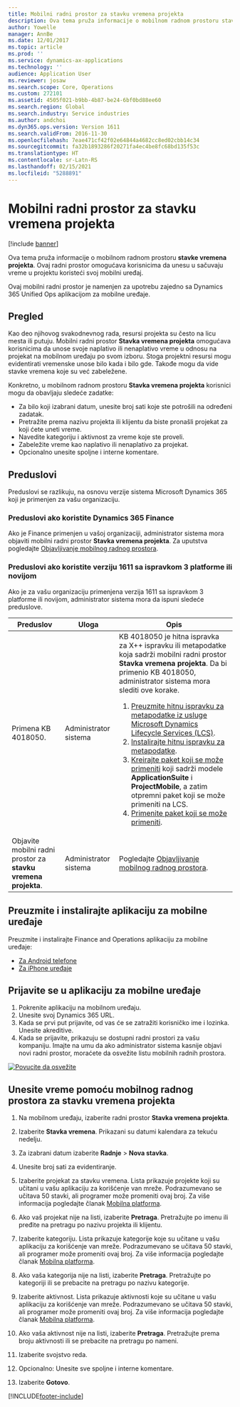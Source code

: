 ```yaml
---
title: Mobilni radni prostor za stavku vremena projekta
description: Ova tema pruža informacije o mobilnom radnom prostoru stavke vremena projekta. Ovaj radni prostor omogućava korisnicima da unesu u sačuvaju vreme u projektu koristeći svoj mobilni uređaj.
author: Yowelle
manager: AnnBe
ms.date: 12/01/2017
ms.topic: article
ms.prod: ''
ms.service: dynamics-ax-applications
ms.technology: ''
audience: Application User
ms.reviewer: josaw
ms.search.scope: Core, Operations
ms.custom: 272101
ms.assetid: 4505f021-b9bb-4b87-be24-6bf0bd88ee60
ms.search.region: Global
ms.search.industry: Service industries
ms.author: andchoi
ms.dyn365.ops.version: Version 1611
ms.search.validFrom: 2016-11-30
ms.openlocfilehash: 7eae471cf42f02e64844a4682cc8ed02cbb14c34
ms.sourcegitcommit: fa32b1893286f20271fa4ec4be8fc68bd135f53c
ms.translationtype: HT
ms.contentlocale: sr-Latn-RS
ms.lasthandoff: 02/15/2021
ms.locfileid: "5288891"
---
```

# <a name="project-time-entry-mobile-workspace"></a>Mobilni radni prostor za stavku vremena projekta

[!include [banner](../includes/banner.md)]

Ova tema pruža informacije o mobilnom radnom prostoru **stavke vremena projekta**. Ovaj radni prostor omogućava korisnicima da unesu u sačuvaju vreme u projektu koristeći svoj mobilni uređaj.

Ovaj mobilni radni prostor je namenjen za upotrebu zajedno sa Dynamics 365 Unified Ops aplikacijom za mobilne uređaje. 

## <a name="overview"></a>Pregled
Kao deo njihovog svakodnevnog rada, resursi projekta su često na licu mesta ili putuju. Mobilni radni prostor **Stavka vremena projekta** omogućava korisnicima da unose svoje naplativo ili nenaplativo vreme u odnosu na projekat na mobilnom uređaju po svom izboru. Stoga projektni resursi mogu evidentirati vremenske unose bilo kada i bilo gde. Takođe mogu da vide stavke vremena koje su već zabeležene. 

Konkretno, u mobilnom radnom prostoru **Stavka vremena projekta** korisnici mogu da obavljaju sledeće zadatke:

-   Za bilo koji izabrani datum, unesite broj sati koje ste potrošili na određeni zadatak.
-   Pretražite prema nazivu projekta ili klijentu da biste pronašli projekat za koji ćete uneti vreme.
-   Navedite kategoriju i aktivnost za vreme koje ste proveli.
-   Zabeležite vreme kao naplativo ili nenaplativo za projekat.
-   Opcionalno unesite spoljne i interne komentare.

## <a name="prerequisites"></a>Preduslovi
Preduslovi se razlikuju, na osnovu verzije sistema Microsoft Dynamics 365 koji je primenjen za vašu organizaciju.

### <a name="prerequisites-if-you-use-dynamics-365-finance"></a>Preduslovi ako koristite Dynamics 365 Finance
Ako je Finance primenjen u vašoj organizaciji, administrator sistema mora objaviti mobilni radni prostor **Stavka vremena projekta**. Za uputstva pogledajte [Objavljivanje mobilnog radnog prostora](https://docs.microsoft.com/dynamics365/fin-ops-core/dev-itpro/mobile-apps/publish-mobile-workspace).

### <a name="prerequisites-if-you-use-version-1611-with-platform-update-3-or-later"></a>Preduslovi ako koristite verziju 1611 sa ispravkom 3 platforme ili novijom
Ako je za vašu organizaciju primenjena verzija 1611 sa ispravkom 3 platforme ili novijom, administrator sistema mora da ispuni sledeće preduslove. 

<table>
<thead>
<tr class="header">
<th>Preduslov</th>
<th>Uloga</th>
<th>Opis</th>
</tr>
</thead>
<tbody>
<tr class="odd">

<td>Primena KB 4018050.</td>
<td>Administrator sistema</td>
<td>KB 4018050 je hitna ispravka za X++ ispravku ili metapodatke koja sadrži mobilni radni prostor <strong>Stavka vremena projekta</strong>. Da bi primenio KB 4018050, administrator sistema mora slediti ove korake.
<ol>
<li><a href="https://docs.microsoft.com/dynamics365/fin-ops-core/dev-itpro/migration-upgrade/download-hotfix-lcs">Preuzmite hitnu ispravku za metapodatke iz usluge Microsoft Dynamics Lifecycle Services (LCS)</a>.</li>
<li><a href="https://docs.microsoft.com/dynamics365/fin-ops-core/dev-itpro/migration-upgrade/install-metadata-hotfix-package">Instalirajte hitnu ispravku za metapodatke</a>.</li>
<li><a href="https://docs.microsoft.com/dynamics365/fin-ops-core/dev-itpro/deployment/create-apply-deployable-package">Kreirajte paket koji se može primeniti</a> koji sadrži modele <strong>ApplicationSuite</strong> i <strong>ProjectMobile</strong>, a zatim otpremni paket koji se može primeniti na LCS.</li>
<li><a href="https://docs.microsoft.com/dynamics365/fin-ops-core/dev-itpro/deployment/apply-deployable-package-system">Primenite paket koji se može primeniti</a>.</li>

</ol></td>
</tr>
<tr class="even">
<td>Objavite mobilni radni prostor za <strong>stavku vremena projekta</strong>.</td>
<td>Administrator sistema</td>
<td>Pogledajte <a href="https://docs.microsoft.com/dynamics365/fin-ops-core/dev-itpro/mobile-apps/publish-mobile-workspace">Objavljivanje mobilnog radnog prostora</a>.</td>
</tr>
</tbody>
</table>

## <a name="download-and-install-the-mobile-app"></a>Preuzmite i instalirajte aplikaciju za mobilne uređaje

Preuzmite i instalirajte Finance and Operations aplikaciju za mobilne uređaje:

-   [Za Android telefone](https://go.microsoft.com/fwlink/?linkid=850662)
-   [Za iPhone uređaje](https://go.microsoft.com/fwlink/?linkid=850663)

## <a name="sign-in-to-the-mobile-app"></a>Prijavite se u aplikaciju za mobilne uređaje
1.  Pokrenite aplikaciju na mobilnom uređaju.
2.  Unesite svoj Dynamics 365 URL.
3.  Kada se prvi put prijavite, od vas će se zatražiti korisničko ime i lozinka. Unesite akreditive.
4.  Kada se prijavite, prikazuju se dostupni radni prostori za vašu kompaniju. Imajte na umu da ako administrator sistema kasnije objavi novi radni prostor, moraćete da osvežite listu mobilnih radnih prostora.

[![Povucite da osvežite](./media/pull-to-refresh-list-of-workspaces-183x300.png)](./media/pull-to-refresh-list-of-workspaces.png)

## <a name="enter-time-by-using-the-project-time-entry-mobile-workspace"></a>Unesite vreme pomoću mobilnog radnog prostora za stavku vremena projekta
1.  Na mobilnom uređaju, izaberite radni prostor **Stavka vremena projekta**.
2.  Izaberite **Stavka vremena**. Prikazani su datumi kalendara za tekuću nedelju.
3.  Za izabrani datum izaberite **Radnje** &gt; **Nova stavka**.
4.  Unesite broj sati za evidentiranje.
5.  Izaberite projekat za stavku vremena. Lista prikazuje projekte koji su učitani u vašu aplikaciju za korišćenje van mreže. Podrazumevano se učitava 50 stavki, ali programer može promeniti ovaj broj. Za više informacija pogledajte članak [Mobilna platforma](https://docs.microsoft.com/dynamics365/fin-ops-core/dev-itpro/mobile-apps/mobile-app-home-page).
6.  Ako vaš projekat nije na listi, izaberite **Pretraga**. Pretražujte po imenu ili pređite na pretragu po nazivu projekta ili klijentu.
7.  Izaberite kategoriju. Lista prikazuje kategorije koje su učitane u vašu aplikaciju za korišćenje van mreže. Podrazumevano se učitava 50 stavki, ali programer može promeniti ovaj broj. Za više informacija pogledajte članak [Mobilna platforma](https://docs.microsoft.com/dynamics365/fin-ops-core/dev-itpro/mobile-apps/mobile-app-home-page).
8.  Ako vaša kategorija nije na listi, izaberite **Pretraga**. Pretražujte po kategoriji ili se prebacite na pretragu po nazivu kategorije.
9.  Izaberite aktivnost. Lista prikazuje aktivnosti koje su učitane u vašu aplikaciju za korišćenje van mreže. Podrazumevano se učitava 50 stavki, ali programer može promeniti ovaj broj. Za više informacija pogledajte članak [Mobilna platforma](https://docs.microsoft.com/dynamics365/fin-ops-core/dev-itpro/mobile-apps/mobile-app-home-page).
10. Ako vaša aktivnost nije na listi, izaberite **Pretraga**. Pretražujte prema broju aktivnosti ili se prebacite na pretragu po nameni.

11. Izaberite svojstvo reda.
12. Opcionalno: Unesite sve spoljne i interne komentare.
13. Izaberite **Gotovo**.


[!INCLUDE[footer-include](../includes/footer-banner.md)]